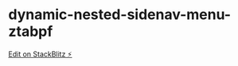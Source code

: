 # dynamic-nested-sidenav-menu-ztabpf

[Edit on StackBlitz ⚡️](https://stackblitz.com/edit/dynamic-nested-sidenav-menu-ztabpf)